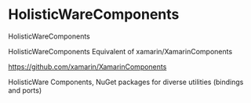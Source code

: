 # HolisticWareComponents

HolisticWareComponents

HolisticWareComponents
Equivalent of xamarin/XamarinComponents

https://github.com/xamarin/XamarinComponents

HolisticWare Components, NuGet packages for diverse utilities (bindings and ports)
